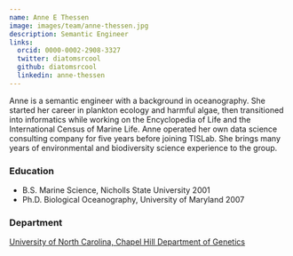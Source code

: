 ```yaml
---
name: Anne E Thessen
image: images/team/anne-thessen.jpg
description: Semantic Engineer
links:
  orcid: 0000-0002-2908-3327
  twitter: diatomsrcool
  github: diatomsrcool
  linkedin: anne-thessen
---
```


Anne is a semantic engineer with a background in oceanography. She started her career in plankton ecology and harmful algae, then transitioned into informatics while working on the Encyclopedia of Life and the International Census of Marine Life.
Anne operated her own data science consulting company for five years before joining TISLab.
She brings many years of environmental and biodiversity science experience to the group.

### Education

- B.S. Marine Science, Nicholls State University 2001
- Ph.D. Biological Oceanography, University of Maryland 2007

### Department

[University of North Carolina, Chapel Hill Department of Genetics](https://www.med.unc.edu/genetics)
